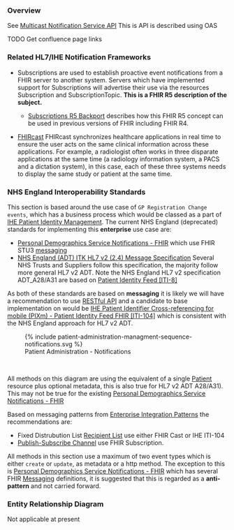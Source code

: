 ### Overview

See [Multicast Notification Service API](https://digital.nhs.uk/developer/api-catalogue/multicast-notification-service)
This is API is described using OAS

TODO Get confluence page links

### Related HL7/IHE Notification Frameworks

-  Subscriptions are used to establish proactive event notifications from a FHIR server to another system. Servers which have implemented support for Subscriptions will advertise their use via the resources Subscription and SubscriptionTopic. **This is a FHIR R5 description of the subject.**
   - [Subscriptions R5 Backport](https://build.fhir.org/ig/HL7/fhir-subscription-backport-ig/index.html) describes how this FHIR R5 concept can be used in previous versions of FHIR including FHIR R4. 

- [FHIRcast](https://build.fhir.org/ig/HL7/fhircast-docs) FHIRcast synchronizes healthcare applications in real time to ensure the user acts on the same clinical information across these applications. For example, a radiologist often works in three disparate applications at the same time (a radiology information system, a PACS and a dictation system), in this case, each of these three systems needs to display the same study or patient at the same time.

### NHS England Interoperability Standards

This section is based around the use case of `GP Registration Change events`, which has a business process which would be classed as a part of [IHE Patient Identity Management](https://profiles.ihe.net/ITI/TF/Volume1/ch-14.html#14.2). The current NHS England (deprecated) standards for implementing this **enterprise** use case are:

- [Personal Demographics Service Notifications - FHIR](https://digital.nhs.uk/developer/api-catalogue/personal-demographics-service-notifications-fhir) which use FHIR STU3 [messaging](interoperability-standards.html#messaging)
- <a href="HSCIC ITK HL7 V2 Message Specifications.pdf" target="_blank">NHS England (ADT) ITK HL7 v2 (2.4) Message Specification</a> Several NHS Trusts and Suppliers follow this specification, the majority follow more general HL7 v2 ADT. Note the NHS England HL7 v2 specification ADT_A28/A31 are based on [Patient Identity Feed [ITI-8]](https://profiles.ihe.net/ITI/TF/Volume2/ITI-8.html) 

As both of these standards are based on **messaging** it is likely we will have a recommendation to use [RESTful API](restful-api.html) and a candidate to base implementation on would be [IHE Patient Identifier Cross-referencing for mobile (PIXm) - Patient Identity Feed FHIR [ITI-104]](https://profiles.ihe.net/ITI/PIXm/ITI-104.html) which is consistent with the NHS England approach for HL7 v2 ADT.

<figure>{% include patient-administration-managment-sequence-notifications.svg %}
 <figcaption>Patient Administration - Notifications</figcaption>
</figure>
<br clear="all"/>

All methods on this diagram are using the equivalent of a single [Patient](StructureDefinition-Patient.html) resource plus optional metadata, this is also true for HL7 v2 ADT A28/A31). This may not be true for the existing [Personal Demographics Service Notifications - FHIR](https://digital.nhs.uk/developer/api-catalogue/personal-demographics-service-notifications-fhir)

Based on messaging patterns from [Enterprise Integration Patterns](https://www.enterpriseintegrationpatterns.com/) the recommendations are:

- Fixed Distrubution List [Recipient List](https://www.enterpriseintegrationpatterns.com/patterns/messaging/RecipientList.html) use either FHIR Cast or IHE ITI-104
- [Publish-Subscribe Channel](https://www.enterpriseintegrationpatterns.com/patterns/messaging/PublishSubscribeChannel.html) use FHIR Subscription.

All methods in this section use a maximum of two event types which is either `create` or `update`, as metadata or a http method. The exception to this is [Personal Demographics Service Notifications - FHIR](https://digital.nhs.uk/developer/api-catalogue/personal-demographics-service-notifications-fhir) which has several FHIR [Messaging](interoperability-standards.html#messagaing) definitions, it is suggested that this is regarded as a **anti-pattern** and not carried forward. 

### Entity Relationship Diagram

Not applicable at present
